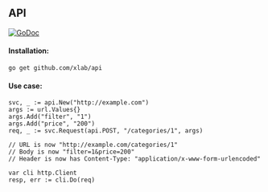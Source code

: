 API
---
[![GoDoc](https:godoc.org/github.com/xlab/api?status.svg)](https:godoc.org/github.com/xlab/api)

#### Installation:
```
go get github.com/xlab/api
```

#### Use case:
```
svc, _ := api.New("http://example.com")
args := url.Values{}
args.Add("filter", "1")
args.Add("price", "200")
req, _ := svc.Request(api.POST, "/categories/1", args)

// URL is now "http://example.com/categories/1"
// Body is now "filter=1&price=200"
// Header is now has Content-Type: "application/x-www-form-urlencoded"

var cli http.Client
resp, err := cli.Do(req)
```